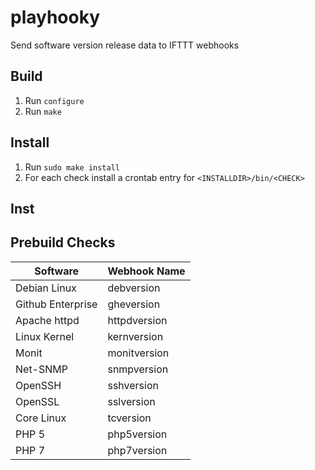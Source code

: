 # playhooky

Send software version release data to IFTTT webhooks

## Build  
1. Run ```configure```  
2. Run ```make```  

## Install  
1. Run ```sudo make install```  
2. For each check install a crontab entry for ```<INSTALLDIR>/bin/<CHECK>```

## Inst

## Prebuild Checks  
| Software | Webhook Name |  
| --- | --- |  
| Debian Linux | debversion |  
| Github Enterprise | gheversion |  
| Apache httpd | httpdversion |  
| Linux Kernel | kernversion |  
| Monit | monitversion |  
| Net-SNMP | snmpversion |  
| OpenSSH | sshversion |  
| OpenSSL | sslversion |  
| Core Linux | tcversion | 
| PHP 5 | php5version |  
| PHP 7 | php7version |  

